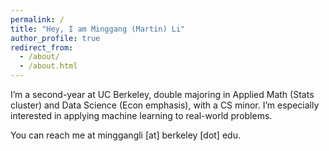 ```yaml
---
permalink: /
title: "Hey, I am Minggang (Martin) Li"
author_profile: true
redirect_from: 
  - /about/
  - /about.html
---
```

I’m a second-year at UC Berkeley, double majoring in Applied Math (Stats cluster) and Data Science (Econ emphasis), with a CS minor. I’m especially interested in applying machine learning to real-world problems.

You can reach me at minggangli [at] berkeley [dot] edu.